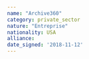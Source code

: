 ```yaml
---
name: "Archive360"
category: private_sector
nature: "Entreprise"
nationality: USA
alliance: 
date_signed: '2018-11-12'
---
```

    